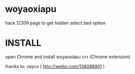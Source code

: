 woyaoxiapu
==========

hack 12306 page to get hidden select bed option

INSTALL
=======
open Chrome and install woyaoxiapu.crx (Chrome extension)

thanks to: vayco ( http://weibo.com/136088901 )
